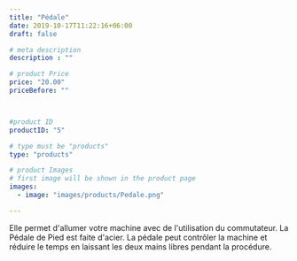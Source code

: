 ```yaml
---
title: "Pédale"
date: 2019-10-17T11:22:16+06:00
draft: false

# meta description
description : ""

# product Price
price: "20.00"
priceBefore: ""



#product ID
productID: "5"

# type must be "products"
type: "products"

# product Images
# first image will be shown in the product page
images:
  - image: "images/products/Pedale.png"

---
```


Elle permet d'allumer votre machine
avec de l'utilisation du commutateur.
La Pédale de Pied est faite d'acier. La pédale peut contrôler la machine et réduire le temps en laissant les deux mains libres pendant  la procédure.
